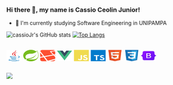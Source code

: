 ### Hi there 👋, my name is Cassio Ceolin Junior!

- 🌱 I'm currently studying Software Engineering in UNIPAMPA 

![cassioJr's GitHub stats](https://github-readme-stats.vercel.app/api?username=cassioJr&show_icons=true&theme=github_dark)
[![Top Langs](https://github-readme-stats.vercel.app/api/top-langs/?username=cassioJr&layout=compact&theme=github_dark)](https://github.com/anuraghazra/github-readme-stats)

<div style="display: inline_block"><br>
  <img align="center" alt="cassioJr-Java" height="30" width="40" src="https://raw.githubusercontent.com/devicons/devicon/master/icons/java/java-original.svg">
  <img align="center" alt="cassioJr-CSS" height="30" width="40" src="https://raw.githubusercontent.com/devicons/devicon/master/icons/spring/spring-original.svg">
  <img align="center" alt="cassioJr-Java" height="30" width="40" src="https://raw.githubusercontent.com/devicons/devicon/master/icons/laravel/laravel-plain.svg">
  <img align="center" alt="cassioJr-Java" height="30" width="40" src="https://raw.githubusercontent.com/devicons/devicon/master/icons/vuejs/vuejs-original.svg">
  <img align="center" alt="cassioJr-Js" height="30" width="40" src="https://raw.githubusercontent.com/devicons/devicon/master/icons/javascript/javascript-plain.svg">
  <img align="center" alt="cassioJr-Ts" height="30" width="40" src="https://raw.githubusercontent.com/devicons/devicon/master/icons/typescript/typescript-plain.svg">
  <img align="center" alt="cassioJr-HTML" height="30" width="40" src="https://raw.githubusercontent.com/devicons/devicon/master/icons/html5/html5-original.svg">
  <img align="center" alt="cassioJr-CSS" height="30" width="40" src="https://raw.githubusercontent.com/devicons/devicon/master/icons/css3/css3-original.svg">
  <img align="center" alt="cassioJr-CSS" height="30" width="40" src="https://raw.githubusercontent.com/devicons/devicon/master/icons/bootstrap/bootstrap-original.svg">
</div>
  
##
 
<div style="text-center">
  <a href="https://www.linkedin.com/in/cassiojr" target="_blank"><img src="https://img.shields.io/badge/-LinkedIn-%230077B5?style=for-the-badge&logo=linkedin&logoColor=white" target="_blank"></a> 
</div>
